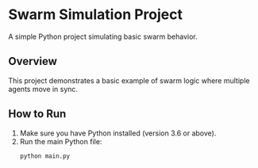 # Swarm Simulation Project

A simple Python project simulating basic swarm behavior.

## Overview
This project demonstrates a basic example of swarm logic where multiple agents move in sync.

## How to Run
1. Make sure you have Python installed (version 3.6 or above).
2. Run the main Python file:
   ```bash
   python main.py

